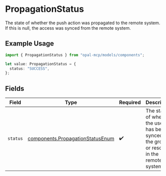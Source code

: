 # PropagationStatus

The state of whether the push action was propagated to the remote system. If this is null, the access was synced from the remote system.

## Example Usage

```typescript
import { PropagationStatus } from "opal-mcp/models/components";

let value: PropagationStatus = {
  status: "SUCCESS",
};
```

## Fields

| Field                                                                                         | Type                                                                                          | Required                                                                                      | Description                                                                                   | Example                                                                                       |
| --------------------------------------------------------------------------------------------- | --------------------------------------------------------------------------------------------- | --------------------------------------------------------------------------------------------- | --------------------------------------------------------------------------------------------- | --------------------------------------------------------------------------------------------- |
| `status`                                                                                      | [components.PropagationStatusEnum](../../models/components/propagationstatusenum.md)          | :heavy_check_mark:                                                                            | The status of whether the user has been synced to the group or resource in the remote system. | [<br/>"SUCCESS"<br/>]                                                                         |